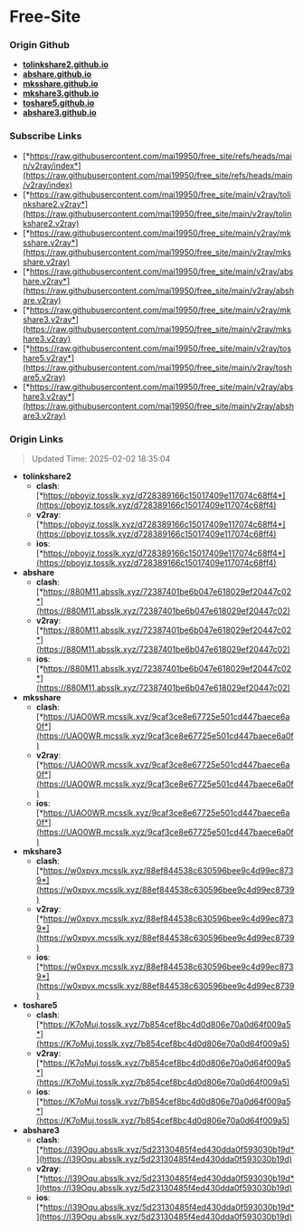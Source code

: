 # Free-Site

### Origin Github

- [**tolinkshare2.github.io**](https://github.com/tolinkshare2/tolinkshare2.github.io)
- [**abshare.github.io**](https://github.com/abshare/abshare.github.io)
- [**mksshare.github.io**](https://github.com/mksshare/mksshare.github.io)
- [**mkshare3.github.io**](https://github.com/mkshare3/mkshare3.github.io)
- [**toshare5.github.io**](https://github.com/toshare5/toshare5.github.io)
- [**abshare3.github.io**](https://github.com/abshare3/abshare3.github.io)

### Subscribe Links

- [*https://raw.githubusercontent.com/mai19950/free_site/refs/heads/main/v2ray/index*](https://raw.githubusercontent.com/mai19950/free_site/refs/heads/main/v2ray/index)
- [*https://raw.githubusercontent.com/mai19950/free_site/main/v2ray/tolinkshare2.v2ray*](https://raw.githubusercontent.com/mai19950/free_site/main/v2ray/tolinkshare2.v2ray)
- [*https://raw.githubusercontent.com/mai19950/free_site/main/v2ray/mksshare.v2ray*](https://raw.githubusercontent.com/mai19950/free_site/main/v2ray/mksshare.v2ray)
- [*https://raw.githubusercontent.com/mai19950/free_site/main/v2ray/abshare.v2ray*](https://raw.githubusercontent.com/mai19950/free_site/main/v2ray/abshare.v2ray)
- [*https://raw.githubusercontent.com/mai19950/free_site/main/v2ray/mkshare3.v2ray*](https://raw.githubusercontent.com/mai19950/free_site/main/v2ray/mkshare3.v2ray)
- [*https://raw.githubusercontent.com/mai19950/free_site/main/v2ray/toshare5.v2ray*](https://raw.githubusercontent.com/mai19950/free_site/main/v2ray/toshare5.v2ray)
- [*https://raw.githubusercontent.com/mai19950/free_site/main/v2ray/abshare3.v2ray*](https://raw.githubusercontent.com/mai19950/free_site/main/v2ray/abshare3.v2ray)

### Origin Links

> Updated Time: 2025-02-02 18:35:04

- **tolinkshare2**
  - **clash**: [*https://pboyiz.tosslk.xyz/d728389166c15017409e117074c68ff4*](https://pboyiz.tosslk.xyz/d728389166c15017409e117074c68ff4)
  - **v2ray**: [*https://pboyiz.tosslk.xyz/d728389166c15017409e117074c68ff4*](https://pboyiz.tosslk.xyz/d728389166c15017409e117074c68ff4)
  - **ios**: [*https://pboyiz.tosslk.xyz/d728389166c15017409e117074c68ff4*](https://pboyiz.tosslk.xyz/d728389166c15017409e117074c68ff4)
- **abshare**
  - **clash**: [*https://880M11.absslk.xyz/72387401be6b047e618029ef20447c02*](https://880M11.absslk.xyz/72387401be6b047e618029ef20447c02)
  - **v2ray**: [*https://880M11.absslk.xyz/72387401be6b047e618029ef20447c02*](https://880M11.absslk.xyz/72387401be6b047e618029ef20447c02)
  - **ios**: [*https://880M11.absslk.xyz/72387401be6b047e618029ef20447c02*](https://880M11.absslk.xyz/72387401be6b047e618029ef20447c02)
- **mksshare**
  - **clash**: [*https://UAO0WR.mcsslk.xyz/9caf3ce8e67725e501cd447baece6a0f*](https://UAO0WR.mcsslk.xyz/9caf3ce8e67725e501cd447baece6a0f)
  - **v2ray**: [*https://UAO0WR.mcsslk.xyz/9caf3ce8e67725e501cd447baece6a0f*](https://UAO0WR.mcsslk.xyz/9caf3ce8e67725e501cd447baece6a0f)
  - **ios**: [*https://UAO0WR.mcsslk.xyz/9caf3ce8e67725e501cd447baece6a0f*](https://UAO0WR.mcsslk.xyz/9caf3ce8e67725e501cd447baece6a0f)
- **mkshare3**
  - **clash**: [*https://w0xpvx.mcsslk.xyz/88ef844538c630596bee9c4d99ec8739*](https://w0xpvx.mcsslk.xyz/88ef844538c630596bee9c4d99ec8739)
  - **v2ray**: [*https://w0xpvx.mcsslk.xyz/88ef844538c630596bee9c4d99ec8739*](https://w0xpvx.mcsslk.xyz/88ef844538c630596bee9c4d99ec8739)
  - **ios**: [*https://w0xpvx.mcsslk.xyz/88ef844538c630596bee9c4d99ec8739*](https://w0xpvx.mcsslk.xyz/88ef844538c630596bee9c4d99ec8739)
- **toshare5**
  - **clash**: [*https://K7oMuj.tosslk.xyz/7b854cef8bc4d0d806e70a0d64f009a5*](https://K7oMuj.tosslk.xyz/7b854cef8bc4d0d806e70a0d64f009a5)
  - **v2ray**: [*https://K7oMuj.tosslk.xyz/7b854cef8bc4d0d806e70a0d64f009a5*](https://K7oMuj.tosslk.xyz/7b854cef8bc4d0d806e70a0d64f009a5)
  - **ios**: [*https://K7oMuj.tosslk.xyz/7b854cef8bc4d0d806e70a0d64f009a5*](https://K7oMuj.tosslk.xyz/7b854cef8bc4d0d806e70a0d64f009a5)
- **abshare3**
  - **clash**: [*https://I39Oqu.absslk.xyz/5d23130485f4ed430dda0f593030b19d*](https://I39Oqu.absslk.xyz/5d23130485f4ed430dda0f593030b19d)
  - **v2ray**: [*https://I39Oqu.absslk.xyz/5d23130485f4ed430dda0f593030b19d*](https://I39Oqu.absslk.xyz/5d23130485f4ed430dda0f593030b19d)
  - **ios**: [*https://I39Oqu.absslk.xyz/5d23130485f4ed430dda0f593030b19d*](https://I39Oqu.absslk.xyz/5d23130485f4ed430dda0f593030b19d)
